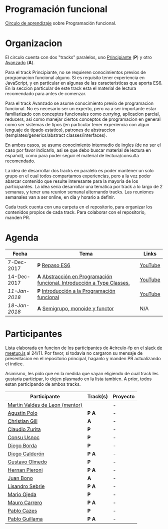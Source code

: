 # Programación funcional

[Circulo de aprendizaje](https://github.com/circulo-aprendizaje/organizacion) sobre Programación funcional.

# Organizacion

El circulo cuenta con dos "tracks" paralelos, uno [Principiante](https://github.com/circulo-aprendizaje/programacion-funcional/tree/master/principiante) (**P**) y otro [Avanzado](https://github.com/circulo-aprendizaje/programacion-funcional/tree/master/avanzado) (**A**).

Para el track Principiante, no se requieren conocimientos previos de programacion funcional alguno. Si es requisito tener experiencia en JavaScript, y en particular en algunas de las caracteristicas que aporta ES6. En la seccion particular de este track esta el material de lectura recomendado para antes de comenzar.

Para el track Avanzado se asume conocimiento previo de programacion funcional. No es necesario ser un experto, pero va a ser importante estar familiarizado con conceptos funcionales como _currying_, aplicacion parcial, reducers, asi como manejar ciertos conceptos de programacion en general como ser sistemas de tipos (en particular tener experiencia con algun lenguaje de tipado estatico), patrones de abstraccion (templates/generics/abstract classes/interfaces).

En ambos casos, se asume conocimiento intermedio de ingles (de no ser el caso por favor indicarlo, asi se que debo buscar material de lectura en español), como para poder seguir el material de lectura/consulta recomendado.

La idea de desarrollar dos tracks en paralelo es poder mantener un solo grupo en el cual todos compartamos experiencias, pero a la vez poder abarcar contenido que resulte interesante para la mayoria de los participantes. La idea seria desarrollar una tematica por track a lo largo de 2 semanas, y tener una reunion semanal alternando tracks. Las reuniones semanales van a ser online, en dia y horario a definir.

Cada track cuenta con una carpeta en el repositorio, para organizar los contenidos propios de cada track. Para colaborar con el repositorio, manden PR.

# Agenda

Fecha | Tema | Links
--- | --- | ---
7-Dec-2017 | **P** [Repaso ES6](https://github.com/circulo-aprendizaje/programacion-funcional/tree/master/principiante/00-repaso-es6) | [YouTube](https://www.youtube.com/watch?v=mKxaBTKiFzA)
14-Dec-2017 | **A** [Abstracción en Programación funcional. Introducción a Type Classes.](https://github.com/circulo-aprendizaje/programacion-funcional/tree/master/avanzado/01-setoide-ord) | [YouTube](https://www.youtube.com/watch?v=rIUBzLdhbgY)
_11-Jan-2018_ | **P** [Introducción a la Programación funcional](https://github.com/circulo-aprendizaje/programacion-funcional/tree/master/principiante/01-intro-fp) | [YouTube](https://www.youtube.com/watch?v=PZDjRg455dU)
_18-Jan-2018_ | **A** [Semigrupo, monoide y functor](https://github.com/circulo-aprendizaje/programacion-funcional/tree/master/avanzado/02-semigrupo-monoide-functor) | N/A

# Participantes

Lista elaborada en funcion de los participantes de #circulo-fp en el [slack de meetup.js](http://slack.meetupjs.com.ar) al 24/11. Por favor, si todavia no cargaron su mensaje de presentacion en el repositorio principal, haganlo y manden PR actualizando el indice.

Asimismo, les pido que en la medida que vayan eligiendo de cual track les gustaria participar, lo dejen plasmado en la lista tambien. A prior, todos estan participando de ambos tracks.

Participante | Track(s) | Proyecto
--- | --- | ---
[Martin Valdes de Leon (mentor)](https://github.com/circulo-aprendizaje/organizacion/blob/master/mensajes/martin_valdes_de_leon.md) | | -
[Agustin Polo](https://github.com/circulo-aprendizaje/organizacion/blob/master/mensajes/agustin_polo.md) | **P** **A** | -
[Christian Gill](https://github.com/circulo-aprendizaje/organizacion/blob/master/mensajes/christian_gill_estudiante.md) | **A** | -
[Claudio Zurita](https://github.com/circulo-aprendizaje/organizacion/blob/master/mensajes/claudio_zurita.md) | **P** | -
[Consu Usnoc](https://github.com/circulo-aprendizaje/organizacion/blob/master/mensajes/MISSING.md) | **P** | -
[Diego Borda](https://github.com/circulo-aprendizaje/organizacion/blob/master/mensajes/diego_borda.md) | **P** | -
[Diego Calderón](https://github.com/circulo-aprendizaje/organizacion/blob/master/mensajes/diego_calderon.md) | **P** **A** | -
[Gustavo Olmedo](https://github.com/circulo-aprendizaje/organizacion/blob/master/mensajes/gustavo_olmedo.md) | **P** | -
[Hernan Pieroni](https://github.com/circulo-aprendizaje/organizacion/blob/master/mensajes/hernan_pieroni.md) | **P** **A** | -
[Juan Bono](https://github.com/circulo-aprendizaje/organizacion/blob/master/mensajes/juanbono.md) | **A** | -
[Lisandro Sebrie](https://github.com/circulo-aprendizaje/organizacion/blob/master/mensajes/lsebrie.md) | **P** **A** | -
[Mario Ojeda](https://github.com/circulo-aprendizaje/organizacion/blob/master/mensajes/mario_ojeda.md) | **P** | -
[Mauro Carrero](https://github.com/circulo-aprendizaje/organizacion/blob/master/mensajes/mauro_carrero.md) | **P** **A** | -
[Pablo Cazes](https://github.com/circulo-aprendizaje/organizacion/blob/master/mensajes/pablo_cazes.md) | **P** | -
[Pablo Guillama](https://github.com/circulo-aprendizaje/organizacion/blob/master/mensajes/pablo_guillama.md) | **P** **A** | -
